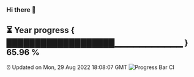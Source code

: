 ### Hi there 👋
⏳ Year progress { ███████████████████▁▁▁▁▁▁▁▁▁▁▁ } 65.96 %
---
⏰ Updated on Mon, 29 Aug 2022 18:08:07 GMT
![Progress Bar CI](https://github.com/Moyi321/Moyi321/workflows/Progress%20Bar%20CI/badge.svg)
